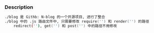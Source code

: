 ### Description
``` zsh
./blog 是 Githb: N-blog 的一个开源项目, 进行了整合
./blog 中的 .js 路由文件中, 只需要修改 require('') 和 render('') 的路径
    redirect(''), get('') 和 post('') 中的路径不用修改
```


